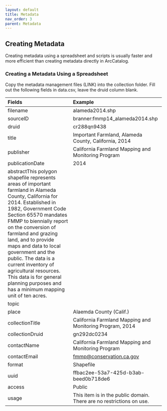 ```yaml
---
layout: default
title: Metadata
nav_order: 3
parent: Metadata
---
```


## Creating Metadata

Creating metadata using a spreadsheet and scripts is usually faster and more efficient than creating metadata directly in ArcCatalog.

### Creating a Metadata Using a Spreadsheet

Copy the metadata management files (LINK) into the collection folder. Fill out the following fields in data.csv, leave the druid column blank. 


|Fields|Example|
|:-----|:-----|
|filename|alameda2014.shp|
|sourceID|branner:fmmp14_alameda2014.shp|
|druid|cr288qn9438|
|title|Important Farmland, Alameda County, California, 2014|
|publisher|California Farmland Mapping and Monitoring Program|
|publicationDate|2014|
|abstractThis polygon shapefile represents areas of important farmland in Alameda County, California for 2014. Established in 1982, Government Code Section 65570 mandates FMMP to biennially report on the conversion of farmland and grazing land, and to provide maps and data to local government and the public. The data is a current inventory of agricultural resources. This data is for general planning purposes and has a minimum mapping unit of ten acres. |
|topic||Land use\|Urbanization\|Agriculture|
|place|Alaemda County (Calif.)|
|collectionTitle|California Farmland Mapping and Monitoring Program, 2014|
|collectionDruid|gn292dc0234|
|contactName|California Farmland Mapping and Monitoring Program|
|contactEmail|fmmp@conservation.ca.gov|
|format|Shapefile|
|uuid|ffbac2ee-53a7-425d-b3ab-beed0b718de6|
|access|Public|
|usage|This item is in the public domain. There are no restrictions on use.|


